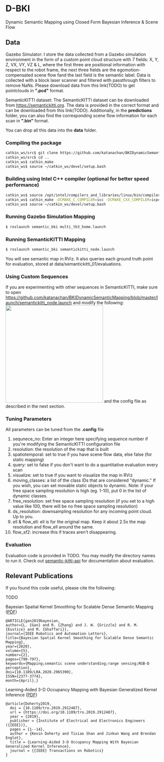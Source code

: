 # D-BKI
Dynamic Semantic Mapping using Closed Form Bayesian Inference & Scene Flow

<!-- <img src="https://raw.githubusercontent.com/ganlumomo/BKISemanticMapping/master/github/toy_example_semantic_csm.png" width="300"><img src="https://raw.githubusercontent.com/ganlumomo/BKISemanticMapping/master/github/toy_example_semantic_bki.png" width="300">
<img src="https://raw.githubusercontent.com/ganlumomo/BKISemanticMapping/master/github/toy_example_semantic_csm_variance.png" width="300"><img src="https://raw.githubusercontent.com/ganlumomo/BKISemanticMapping/master/github/toy_example_semantic_bki_variance.png" width="300"> -->


## Data

Gazebo Simulator: I store the data collected from a Gazebo simulation environment in the form of a custom point cloud structure with 7 fields: X, Y, Z, VX, VY, VZ & L, where the first three are positional information with respect to the robot frame, the next three fields are the egomotion-compensated scene flow fand the last field is the semantic label. Data is collected with a block laser scanner and filtered with passthrough filters to remove NaNs. Please download data from this link(TODO) to get pointclouds in **".pcd"** format.

SemanticKITTI dataset: The SemanticKITTI dataset can be downloaded from https://semantickitti.org. The data is provided in the correct format and can be downloaded from this link(TODO). Additionally, in the **predictions** folder, you can also find the corresponding scene flow information for each scan in **".bin"** format.

You can drop all this data into the **data** folder.

### Compiling the package

```bash
catkin_ws/src$ git clone https://github.com/katanachan/BKIDynamicSemanticMapping
catkin_ws/src$ cd ..
catkin_ws$ catkin_make
catkin_ws$ source ~/catkin_ws/devel/setup.bash
```

### Building using Intel C++ compiler (optional for better speed performance)
```bash
catkin_ws$ source /opt/intel/compilers_and_libraries/linux/bin/compilervars.sh intel64
catkin_ws$ catkin_make -DCMAKE_C_COMPILER=icc -DCMAKE_CXX_COMPILER=icpc
catkin_ws$ source ~/catkin_ws/devel/setup.bash
```

### Running Gazebo Simulation Mapping

```bash
$ roslaunch semantic_bki multi_tb3_home.launch
```

<!-- ## Semantic Mapping using KITTI dataset

<img src="https://raw.githubusercontent.com/ganlumomo/BKISemanticMapping/master/github/kitti_05.png" width=320><img src="https://raw.githubusercontent.com/ganlumomo/BKISemanticMapping/master/github/kitti_15.png" width=540>

### Download Data
Please download [data_kitti_15](https://drive.google.com/file/d/1dIHRrsA7rZSRJ6M9Uz_75ZxcHHY96Gmb/view?usp=sharing) and uncompress it into the data folder. -->

### Running SemanticKITTI Mapping
```bash
$ roslaunch semantic_bki semantickitti_node.launch
```
You will see semantic map in RViz. It also queries each ground truth point for evaluation, stored at data/semantickitti_01/evaluations.

### Using Custom Sequences
If you are experimenting with other sequences in SemanticKITTI, make sure to open https://github.com/katanachan/BKIDynamicSemanticMapping/blob/master/launch/semantickitti_node.launch and modify the following: <img src="https://raw.githubusercontent.com/katanachan/BKIDynamicSemanticMapping/master/github/launchfile.png" width=320> and the config file as described in the next section.

### Tuning Parameters
All parameters can be tuned from the **.config** file
<ol>
<li>sequnece_no: Enter an integer here specifying sequence number if you're modifying the SemanticKITTI configuration file</li>
<li>resolution: the resolution of the map that is built</li>
<li>spatiotemporal: set to true if you have scene flow data, else false (for static mapping)</li>
<li>query: set to false if you don't want to do a quantitative evaluation every scan</li>
<li>visualize: set to true if you want to visualize the map in RViz</li>
<li>moving_classes: a list of the class IDs that are considered "dynamic." If you wish, you can set movable static objects to dynamic. Note: if your free space sampling resolution is high (eg. 1-10), put 0 in the list of dynamic classes.</li>
<li>free_resolution: set free space sampling resolution (if you set to a high value like 100, there will be no free space sampling resolution)</li>
<li>ds_resolution: downsampling resolution for any incoming point cloud. Up to you.</li>
<li>ell & flow_ell: ell is for the original map. Keep it about 2.5x the map resolution and flow_ell around the same.
<li>flow_sf2: increase this if traces aren't disappearing.
</ol>

### Evaluation
Evaluation code is provided in TODO. You may modify the directory names to run it. Check out [semantic-kitti-api](https://github.com/PRBonn/semantic-kitti-api) for documentation about evaluation.

## Relevant Publications

If you found this code useful, please cite the following:

TODO

Bayesian Spatial Kernel Smoothing for Scalable Dense Semantic Mapping ([PDF](https://ieeexplore.ieee.org/stamp/stamp.jsp?tp=&arnumber=8954837))
```
@ARTICLE{gan2019bayesian,
author={L. {Gan} and R. {Zhang} and J. W. {Grizzle} and R. M. {Eustice} and M. {Ghaffari}},
journal={IEEE Robotics and Automation Letters},
title={Bayesian Spatial Kernel Smoothing for Scalable Dense Semantic Mapping},
year={2020},
volume={5},
number={2},
pages={790-797},
keywords={Mapping;semantic scene understanding;range sensing;RGB-D perception},
doi={10.1109/LRA.2020.2965390},
ISSN={2377-3774},
month={April},}
```

Learning-Aided 3-D Occupancy Mapping with Bayesian Generalized Kernel Inference ([PDF](https://ieeexplore.ieee.org/stamp/stamp.jsp?tp=&arnumber=8713569))
```
@article{Doherty2019,
  doi = {10.1109/tro.2019.2912487},
  url = {https://doi.org/10.1109/tro.2019.2912487},
  year = {2019},
  publisher = {Institute of Electrical and Electronics Engineers ({IEEE})},
  pages = {1--14},
  author = {Kevin Doherty and Tixiao Shan and Jinkun Wang and Brendan Englot},
  title = {Learning-Aided 3-D Occupancy Mapping With Bayesian Generalized Kernel Inference},
  journal = {{IEEE} Transactions on Robotics}
}
```
